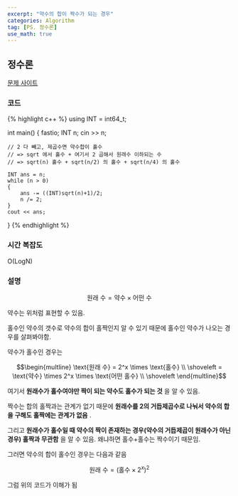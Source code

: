 ```yaml
---
excerpt: "약수의 합이 짝수가 되는 경우"
categories: Algorithm
tag: [PS. 정수론]
use_math: true
---
```

## 정수론

[문제 사이트](https://www.acmicpc.net/problem/11692)

### 코드

{% highlight c++ %}
using INT = int64_t;

int main()
{
	fastio;
	INT n;
	cin >> n;

	// 2 다 빼고, 제곱수면 약수합이 홀수
	// => sqrt 에서 홀수 + 여기서 2 곱해서 원래수 이하되는 수
	// => sqrt(n) 홀수 + sqrt(n/2) 의 홀수 + sqrt(n/4) 의 홀수
	
	INT ans = n;
	while (n > 0)
	{
		ans -= ((INT)sqrt(n)+1)/2;
		n /= 2;
	}
	cout << ans;
}
{% endhighlight %}

### 시간 복잡도

O(LogN)

### 설명

$$
   \text{원래 수} = \text{약수} \times \text{어떤 수}
$$

약수는 위처럼 표현할 수 있음.

홀수인 약수의 갯수로 약수의 합이 홀짝인지 알 수 있기 때문에 홀수인 약수가 나오는 경우를 살펴봐야함.

약수가 홀수인 경우는 

$$\begin{multline}
\text{원래 수}
= 2^x \times \text{홀수}  \\ \shoveleft
= \text{약수} \times 2^x \times \text{어떤 홀수} \\ \shoveleft
\end{multline}$$

여기서 __원래수가 홀수여야만 짝이 되는 약수도 홀수가 되는 것__ 을 알 수 있음. 

짝수는 합의 홀짝과는 관계가 없기 때문에 __원래수를 2의 거듭제곱수로 나눠서 약수의 합을 구해도 홀짝에는 관계가 없음__ . 

그리고 __원래수가 홀수일 때 약수의 짝이 존재하는 경우(약수의 거듭제곱이 원래수가 아닌경우) 홀짝과 무관함__ 을 알 수 있음. 왜냐하면 홀수+홀수는 짝수이기 때문임.

그러면 약수의 합이 홀수인 경우는 다음과 같음

$$ \text{원래 수} = (\text{홀수} \times 2^x)^2 $$

그럼 위의 코드가 이해가 됨

